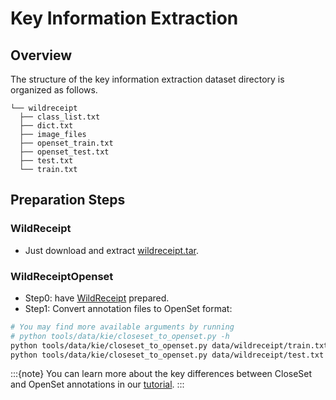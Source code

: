 # Key Information Extraction

## Overview

The structure of the key information extraction dataset directory is organized as follows.

```text
└── wildreceipt
  ├── class_list.txt
  ├── dict.txt
  ├── image_files
  ├── openset_train.txt
  ├── openset_test.txt
  ├── test.txt
  └── train.txt
```

## Preparation Steps

### WildReceipt

- Just download and extract [wildreceipt.tar](https://download.openmmlab.com/mmocr/data/wildreceipt.tar).

### WildReceiptOpenset

- Step0: have [WildReceipt](#WildReceipt) prepared.
- Step1: Convert annotation files to OpenSet format:
```bash
# You may find more available arguments by running
# python tools/data/kie/closeset_to_openset.py -h
python tools/data/kie/closeset_to_openset.py data/wildreceipt/train.txt data/wildreceipt/openset_train.txt
python tools/data/kie/closeset_to_openset.py data/wildreceipt/test.txt data/wildreceipt/openset_test.txt
```
:::{note}
You can learn more about the key differences between CloseSet and OpenSet annotations in our [tutorial](../tutorials/kie_closeset_openset.md).
:::
